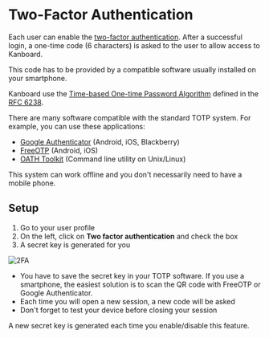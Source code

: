 Two-Factor Authentication
=========================

Each user can enable the [two-factor authentication](http://en.wikipedia.org/wiki/Two_factor_authentication).
After a successful login, a one-time code (6 characters) is asked to the user to allow access to Kanboard.

This code has to be provided by a compatible software usually installed on your smartphone.

Kanboard use the [Time-based One-time Password Algorithm](http://en.wikipedia.org/wiki/Time-based_One-time_Password_Algorithm) defined in the [RFC 6238](http://tools.ietf.org/html/rfc6238).

There are many software compatible with the standard TOTP system.
For example, you can use these applications:

- [Google Authenticator](https://github.com/google/google-authenticator/) (Android, iOS, Blackberry)
- [FreeOTP](https://fedorahosted.org/freeotp/) (Android, iOS)
- [OATH Toolkit](http://www.nongnu.org/oath-toolkit/) (Command line utility on Unix/Linux)

This system can work offline and you don't necessarily need to have a mobile phone.

Setup
-----

1. Go to your user profile
2. On the left, click on **Two factor authentication** and check the box
3. A secret key is generated for you

![2FA](https://kanboard.net/screenshots/documentation/2fa.png)

- You have to save the secret key in your TOTP software. If you use a smartphone, the easiest solution is to scan the QR code with FreeOTP or Google Authenticator.
- Each time you will open a new session, a new code will be asked
- Don't forget to test your device before closing your session

A new secret key is generated each time you enable/disable this feature.
